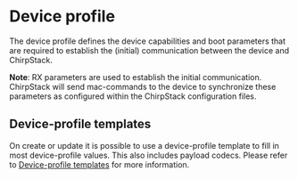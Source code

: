 # Device profile

The device profile defines the device capabilities and boot parameters that are
required to establish the (initial) communication between the device and
ChirpStack.

**Note**: RX parameters are used to establish the initial communication.
ChirpStack will send mac-commands to the device to synchronize these parameters
as configured within the ChirpStack configuration files.

## Device-profile templates

On create or update it is possible to use a device-profile template to fill in
most device-profile values. This also includes payload codecs. Please refer to
[Device-profile templates](device-profile-templates.md) for more information.
